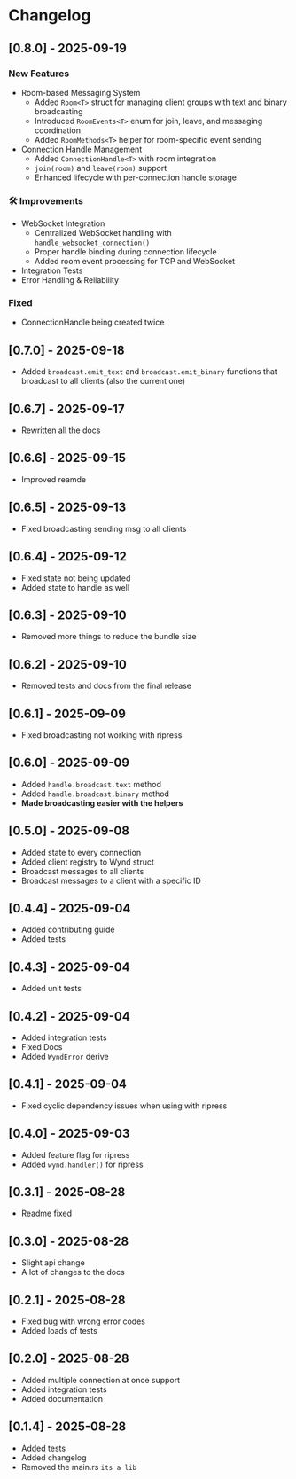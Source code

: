 # Changelog

## [0.8.0] - 2025-09-19

### New Features

- Room-based Messaging System
  - Added `Room<T>` struct for managing client groups with text and binary broadcasting
  - Introduced `RoomEvents<T>` enum for join, leave, and messaging coordination
  - Added `RoomMethods<T>` helper for room-specific event sending
- Connection Handle Management
  - Added `ConnectionHandle<T>` with room integration
  - `join(room)` and `leave(room)` support
  - Enhanced lifecycle with per-connection handle storage

### 🛠️ Improvements

- WebSocket Integration
  - Centralized WebSocket handling with `handle_websocket_connection()`
  - Proper handle binding during connection lifecycle
  - Added room event processing for TCP and WebSocket
- Integration Tests
- Error Handling & Reliability

### Fixed

- ConnectionHandle being created twice

## [0.7.0] - 2025-09-18

- Added `broadcast.emit_text` and `broadcast.emit_binary` functions that broadcast to all clients (also the current one)

## [0.6.7] - 2025-09-17

- Rewritten all the docs

## [0.6.6] - 2025-09-15

- Improved reamde

## [0.6.5] - 2025-09-13

- Fixed broadcasting sending msg to all clients

## [0.6.4] - 2025-09-12

- Fixed state not being updated
- Added state to handle as well

## [0.6.3] - 2025-09-10

- Removed more things to reduce the bundle size

## [0.6.2] - 2025-09-10

- Removed tests and docs from the final release

## [0.6.1] - 2025-09-09

- Fixed broadcasting not working with ripress

## [0.6.0] - 2025-09-09

- Added `handle.broadcast.text` method
- Added `handle.broadcast.binary` method
- **Made broadcasting easier with the helpers**

## [0.5.0] - 2025-09-08

- Added state to every connection
- Added client registry to Wynd struct
- Broadcast messages to all clients
- Broadcast messages to a client with a specific ID

## [0.4.4] - 2025-09-04

- Added contributing guide
- Added tests

## [0.4.3] - 2025-09-04

- Added unit tests

## [0.4.2] - 2025-09-04

- Added integration tests
- Fixed Docs
- Added `WyndError` derive

## [0.4.1] - 2025-09-04

- Fixed cyclic dependency issues when using with ripress

## [0.4.0] - 2025-09-03

- Added feature flag for ripress
- Added `wynd.handler()` for ripress

## [0.3.1] - 2025-08-28

- Readme fixed

## [0.3.0] - 2025-08-28

- Slight api change
- A lot of changes to the docs

## [0.2.1] - 2025-08-28

- Fixed bug with wrong error codes
- Added loads of tests

## [0.2.0] - 2025-08-28

- Added multiple connection at once support
- Added integration tests
- Added documentation

## [0.1.4] - 2025-08-28

- Added tests
- Added changelog
- Removed the main.rs `its a lib`

